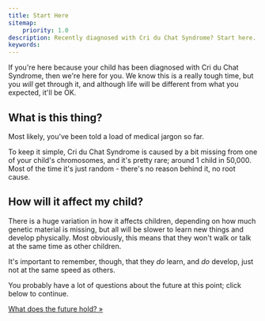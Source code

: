 ```yaml
---
title: Start Here
sitemap:
    priority: 1.0
description: Recently diagnosed with Cri du Chat Syndrome? Start here.
keywords:
---
```


If you're here because your child has been diagnosed with Cri du Chat Syndrome, then
we're here for you. We know this is a really tough time, but you <em>will</em> get through it, and
although life will be different from what you expected, it'll be OK.

## What is this thing?

Most likely, you've been told a load of medical jargon so far. 

To keep it simple, Cri du Chat Syndrome is caused by a bit missing from one of your 
child's chromosomes, and it's pretty rare; around 1 child in 50,000. Most of the time
it's just random - there's no reason behind it, no root cause.

## How will it affect my child?

There is a huge variation in how it affects children, depending on how much genetic 
material is missing, but all will be slower to learn new things and develop physically.
Most obviously, this means that they won't walk or talk at the same time as other 
children. 

It's important to remember, though, that they <em>do</em> learn, and <em>do</em> develop,
just not at the same speed as others.

You probably have a lot of questions about the future at this point; click below to continue.

<a href='future.html' class='btn btn-primary'>What does the future hold? »</a>